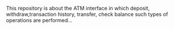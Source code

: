 This repository is about the ATM interface in which deposit, withdraw,transaction history, transfer, check balance such types of operations are performed...
